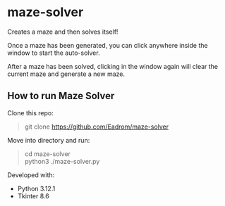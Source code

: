 # maze-solver
Creates a maze and then solves itself!

Once a maze has been generated, you can click anywhere inside the window to start the auto-solver. 

After a maze has been solved, clicking in the window again will clear the current maze and generate a new maze. 

## How to run Maze Solver

Clone this repo:
> git clone https://github.com/Eadrom/maze-solver

Move into directory and run:
> cd maze-solver  
> python3 ./maze-solver.py

Developed with:
  * Python 3.12.1
  * Tkinter 8.6
